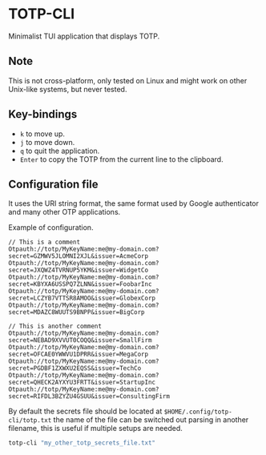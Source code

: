 # TOTP-CLI

Minimalist TUI application that displays TOTP.

## Note

This is not cross-platform, only tested on Linux and might work on other Unix-like systems, but never tested.

## Key-bindings

- `k` to move up.
- `j` to move down.
- `q` to quit the application.
- `Enter` to copy the TOTP from the current line to the clipboard.

## Configuration file

It uses the URI string format, the same format used by Google authenticator and many other OTP applications.

Example of configuration.

```
// This is a comment
Otpauth://totp/MyKeyName:me@my-domain.com?secret=GZMWV5JLOMNI2XJL&issuer=AcmeCorp
Otpauth://totp/MyKeyName:me@my-domain.com?secret=JXQWZ4TVRNUP5YKM&issuer=WidgetCo
Otpauth://totp/MyKeyName:me@my-domain.com?secret=KBYXA6USSPQ7ZLNN&issuer=FoobarInc
Otpauth://totp/MyKeyName:me@my-domain.com?secret=LCZYB7VTTSR8AMOO&issuer=GlobexCorp
Otpauth://totp/MyKeyName:me@my-domain.com?secret=MDAZC8WUUTS9BNPP&issuer=BigCorp

// This is another comment
Otpauth://totp/MyKeyName:me@my-domain.com?secret=NEBAD9XVVUT0COQQ&issuer=SmallFirm
Otpauth://totp/MyKeyName:me@my-domain.com?secret=OFCAE0YWWVU1DPRR&issuer=MegaCorp
Otpauth://totp/MyKeyName:me@my-domain.com?secret=PGDBF1ZXWXU2EQSS&issuer=TechCo
Otpauth://totp/MyKeyName:me@my-domain.com?secret=QHECK2AYXYU3FRTT&issuer=StartupInc
Otpauth://totp/MyKeyName:me@my-domain.com?secret=RIFDL3BZYZU4GSUU&issuer=ConsultingFirm
```

By default the secrets file should be located at `$HOME/.config/totp-cli/totp.txt` the name of the file can be switched out parsing in another filename, this is useful if multiple setups are needed.

```sh
totp-cli "my_other_totp_secrets_file.txt"
```
